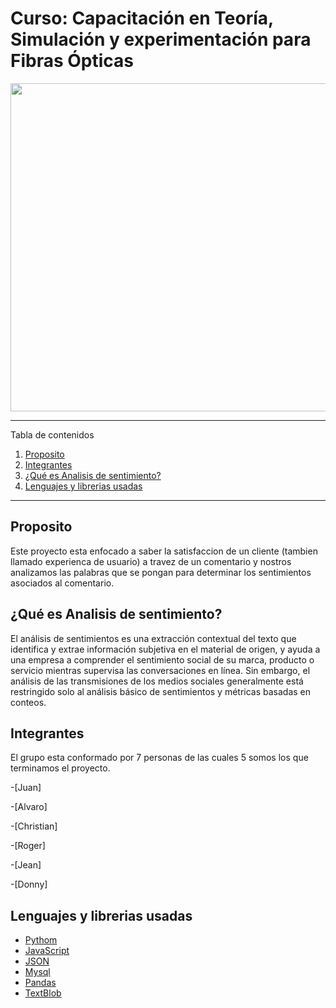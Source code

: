 # Curso: Capacitación en Teoría, Simulación y experimentación para Fibras Ópticas
<img src="https://www.smartoptics.com/wp-content/uploads/2017/05/A2-optical-fiber.png" width="525"/>

*******
Tabla de contenidos  
 1. [Proposito](#Proposito)
 2. [Integrantes](#Integrantes)
 3. [¿Qué es Analisis de sentimiento?](#qué-es-analisis-de-sentimiento)
 4. [Lenguajes y librerias usadas](#lenguajes-y-librerias-usadas)

*******
## Proposito
Este proyecto esta enfocado a saber la satisfaccion de un cliente (tambien llamado experienca de usuario) a travez de un comentario y nostros analizamos las palabras que se pongan para determinar los sentimientos asociados al comentario.

## ¿Qué es Analisis de sentimiento?
El análisis de sentimientos es una extracción contextual del texto que identifica y extrae información subjetiva en el material de origen, y ayuda a una empresa a comprender el sentimiento social de su marca, producto o servicio mientras supervisa las conversaciones en línea. Sin embargo, el análisis de las transmisiones de los medios sociales generalmente está restringido solo al análisis básico de sentimientos y métricas basadas en conteos.


## Integrantes
El grupo esta conformado por 7 personas de las cuales 5 somos los que terminamos el proyecto.

-[Juan]

-[Alvaro]

-[Christian]

-[Roger]

-[Jean]

-[Donny]


## Lenguajes y librerias usadas
- [Pythom](https://www.learnpython.org)
- [JavaScript](https://www.learn-js.org/)
- [JSON](https://pythonise.com/feed/flask/working-with-json-in-flask)
- [Mysql](https://www.quora.com/How-do-I-start-learning-MySQL)
- [Pandas](https://www.learnpython.org/es/Pandas%20Basics)
- [TextBlob](https://textblob.readthedocs.io/en/dev/) 
